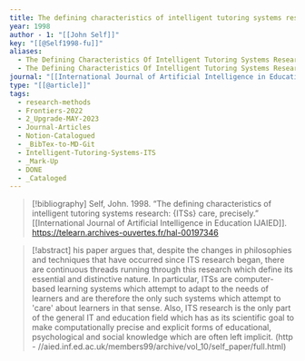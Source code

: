 ```yaml
---
title: The defining characteristics of intelligent tutoring systems research -  ITSs care, precisely
year: 1998
author - 1: "[[John Self]]"
key: "[[@Self1998-fu]]"
aliases:
  - The Defining Characteristics Of Intelligent Tutoring Systems Research - Itss Care, Precisely
  - The Defining Characteristics Of Intelligent Tutoring Systems Research
journal: "[[International Journal of Artificial Intelligence in Education IJAIED]]"
type: "[[@article]]"
tags:
  - research-methods
  - Frontiers-2022
  - 2_Upgrade-MAY-2023
  - Journal-Articles
  - Notion-Catalogued
  - _BibTex-to-MD-Git
  - Intelligent-Tutoring-Systems-ITS
  - _Mark-Up
  - DONE
  - _Cataloged
---
```


> [!bibliography]
> Self, John. 1998. “The defining characteristics of intelligent tutoring systems research: {ITSs} care, precisely.” [[International Journal of Artificial Intelligence in Education IJAIED]]. https://telearn.archives-ouvertes.fr/hal-00197346

> [!abstract]
> his paper argues that, despite the changes in philosophies and techniques that have occurred since ITS research began, there are continuous threads running through this research which define its essential and distinctive nature. In particular, ITSs are computer-based learning systems which attempt to adapt to the needs of learners and are therefore the only such systems which attempt to 'care' about learners in that sense. Also, ITS research is the only part of the general IT and education field which has as its scientific goal to make computationally precise and explicit forms of educational, psychological and social knowledge which are often left implicit. (http - //aied.inf.ed.ac.uk/members99/archive/vol_10/self_paper/full.html)